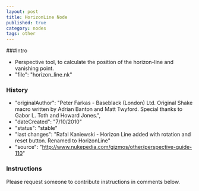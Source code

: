 ```yaml
---
layout: post
title: HorizonLine Node
published: true
category: nodes
tags: other
---
```


###Intro
- Perspective tool, to calculate the position of the horizon-line and vanishing point.
- "file": "horizon_line.nk"

### History
- "originalAuthor": "Peter Farkas - Baseblack (London) Ltd. Original Shake macro written by Adrian Banton and Matt Twyford. Special thanks to Gabor L. Toth and Howard Jones.",
- "dateCreated": "7/10/2010"
- "status": "stable"
- "last changes": "Rafal Kaniewski - Horizon Line added with rotation and reset button. Renamed to HorizonLine"
- "source": "http://www.nukepedia.com/gizmos/other/perspective-guide-110"

### Instructions
Please request someone to contribute instructions in comments below.


